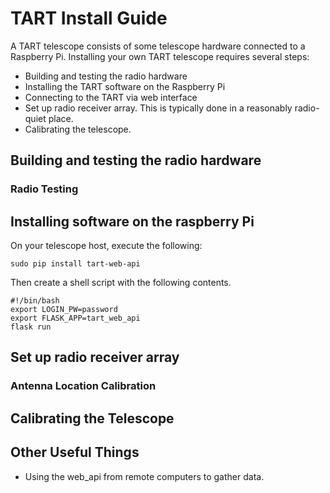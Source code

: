 # TART Install Guide

A TART telescope consists of some telescope hardware connected to a Raspberry Pi. Installing your own TART telescope requires several steps:

* Building and testing the radio hardware
* Installing the TART software on the Raspberry Pi
* Connecting to the TART via web interface
* Set up radio receiver array. This is typically done in a reasonably radio-quiet place.
* Calibrating the telescope.

## Building and testing the radio hardware

### Radio Testing

## Installing software on the raspberry Pi

On your telescope host, execute the following:

    sudo pip install tart-web-api 

Then create a shell script with the following contents.

    #!/bin/bash
    export LOGIN_PW=password
    export FLASK_APP=tart_web_api
    flask run

## Set up radio receiver array

### Antenna Location Calibration

## Calibrating the Telescope

## Other Useful Things

* Using the web_api from remote computers to gather data.
